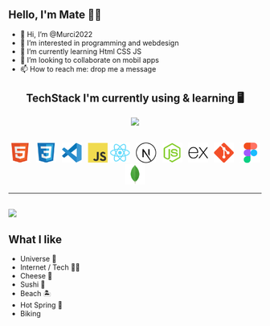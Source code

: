 ## Hello, I'm **Mate** 👋🏻

- 👋 Hi, I’m @Murci2022
- 👀 I’m interested in programming and webdesign
- 🌱 I’m currently learning Html CSS JS
- 💞️ I’m looking to collaborate on mobil apps   
- 📫 How to reach me: drop me a message

<h2 align="center">TechStack I'm currently using & learning 🖥</h2>
<div align="center">
<img src="https://media.giphy.com/media/QssGEmpkyEOhBCb7e1/giphy.gif" width="90">
</div>

<br>

<p align="center">
<img src="https://github.com/devicons/devicon/blob/master/icons/html5/html5-original.svg" width="40" height="40"/>
 &nbsp;
<img src="https://github.com/devicons/devicon/blob/master/icons/css3/css3-original.svg" width="40" height="40"/>
 &nbsp;
<img src="https://github.com/devicons/devicon/blob/master/icons/vscode/vscode-original.svg" width="40" height="40"/>
 &nbsp;
<img src="https://github.com/devicons/devicon/blob/master/icons/javascript/javascript-original.svg" width="40" height="40"/>
<img src="https://github.com/devicons/devicon/blob/master/icons/react/react-original.svg" width="40" height="40"/>
 &nbsp;
<img src="https://github.com/devicons/devicon/blob/master/icons/nextjs/nextjs-line.svg" width="40" height="40"/>
 &nbsp;
<img src="https://github.com/devicons/devicon/blob/master/icons/nodejs/nodejs-original.svg" width="40" height="40"/>
 &nbsp;
<img src="https://github.com/devicons/devicon/blob/master/icons/express/express-original.svg" width="40" height="40"/>
 &nbsp;
<img src="https://github.com/devicons/devicon/blob/master/icons/git/git-original.svg" width="40" height="40"/>
 &nbsp;
<img src="https://github.com/devicons/devicon/blob/master/icons/figma/figma-original.svg" width="40" height="40"/>
 &nbsp;
<img src="https://github.com/devicons/devicon/blob/master/icons/mongodb/mongodb-original.svg" width="40" height="40"/>
 &nbsp;
  

</p>
<!-- <p align="center"> -->

<!-- <img src="https://github.com/devicons/devicon/blob/master/icons/redux/redux-original.svg" width="40" height="40"/>
 &nbsp; -->
<!-- <img src="https://github.com/devicons/devicon/blob/master/icons/firebase/firebase-plain.svg" width="40" height="40"/>
 &nbsp; -->
<!-- <img src="https://github.com/devicons/devicon/blob/master/icons/mysql/mysql-original.svg" width="40" height="40"/>
 &nbsp; -->
 <!--  &nbsp;
<img src="https://github.com/devicons/devicon/blob/master/icons/typescript/typescript-original.svg" width="40" height="40"/> 
 &nbsp; -->
<!-- <img src="https://github.com/devicons/devicon/blob/master/icons/tailwindcss/tailwindcss-plain.svg" width="40" height="40"/>
 &nbsp; -->
<!-- <img src="https://github.com/devicons/devicon/blob/master/icons/sass/sass-original.svg" width="40" height="40"/>
 &nbsp; -->
</p>
<hr>
<br>
<div >

<img src="https://user-images.githubusercontent.com/103876505/180807046-905616cd-ca53-47e9-8d7f-1744b193a363.png" width="90">

</div>


## What I like

- Universe 🌌
- Internet / Tech 👨‍💻
- Cheese 🧀
- Sushi 🍣
- Beach 🏝
- Hot Spring 🛁
- Biking 

<!---
Murci2022/Murci2022 is a ✨ special ✨ repository because its `README.md` (this file) appears on your GitHub profile.
You can click the Preview link to take a look at your changes.
--->
